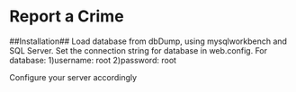 # Report a Crime

##Installation##
Load database from dbDump, using mysqlworkbench and SQL Server. Set the connection string for database in web.config.
For database: 
1)username: root
2)password: root

Configure your server accordingly 

